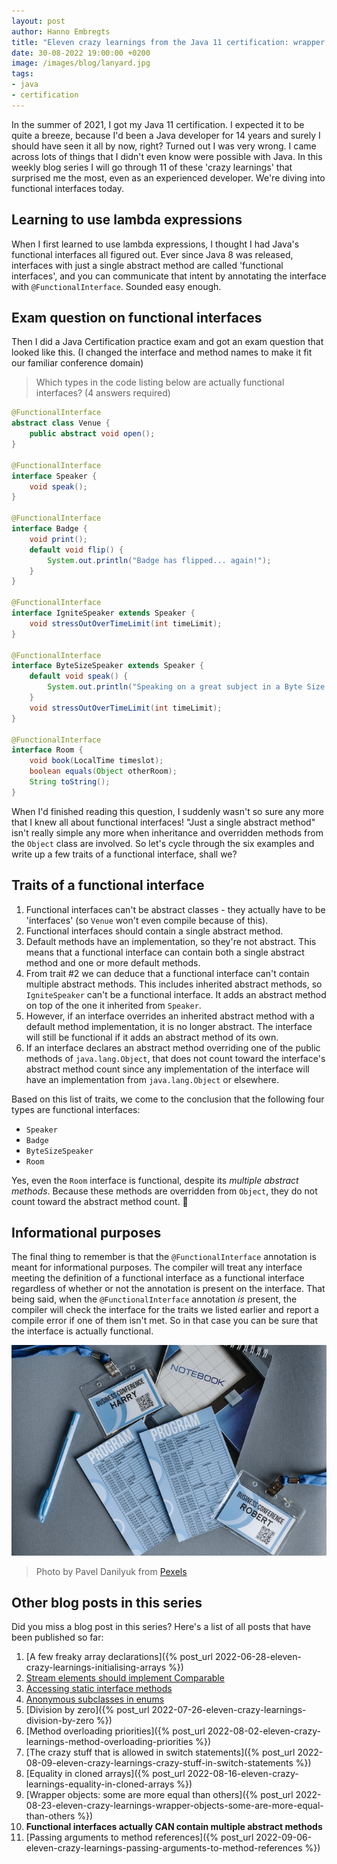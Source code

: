 ```yaml
---
layout: post
author: Hanno Embregts
title: "Eleven crazy learnings from the Java 11 certification: wrapper objects - functional interfaces actually CAN contain multiple abstract methods (10/11)"
date: 30-08-2022 19:00:00 +0200
image: /images/blog/lanyard.jpg
tags: 
- java
- certification
---
```


In the summer of 2021, I got my Java 11 certification. I expected it to be quite a breeze, because I'd been a Java developer for 14 years and surely I should have seen it all by now, right? Turned out I was very wrong. I came across lots of things that I didn't even know were possible with Java. In this weekly blog series I will go through 11 of these 'crazy learnings' that surprised me the most, even as an experienced developer. We're diving into functional interfaces today.

## Learning to use lambda expressions

When I first learned to use lambda expressions, I thought I had Java's functional interfaces all figured out.
Ever since Java 8 was released, interfaces with just a single abstract method are called 'functional interfaces', and you can communicate that intent by annotating the interface with `@FunctionalInterface`.
Sounded easy enough.

## Exam question on functional interfaces

Then I did a Java Certification practice exam and got an exam question that looked like this.
(I changed the interface and method names to make it fit our familiar conference domain)

> Which types in the code listing below are actually functional interfaces? (4 answers required)

```java
@FunctionalInterface
abstract class Venue {
    public abstract void open();
}

@FunctionalInterface
interface Speaker {
    void speak();
}

@FunctionalInterface
interface Badge {
    void print();
    default void flip() {
        System.out.println("Badge has flipped... again!");
    }
}

@FunctionalInterface
interface IgniteSpeaker extends Speaker {
    void stressOutOverTimeLimit(int timeLimit);
}

@FunctionalInterface
interface ByteSizeSpeaker extends Speaker {
    default void speak() {
        System.out.println("Speaking on a great subject in a Byte Size format");
    }
    void stressOutOverTimeLimit(int timeLimit);
}

@FunctionalInterface
interface Room {
    void book(LocalTime timeslot);
    boolean equals(Object otherRoom);
    String toString();
}
```

When I'd finished reading this question, I suddenly wasn't so sure any more that I knew all about functional interfaces! 
"Just a single abstract method" isn't really simple any more when inheritance and overridden methods from the `Object` class are involved.
So let's cycle through the six examples and write up a few traits of a functional interface, shall we?

## Traits of a functional interface

1. Functional interfaces can't be abstract classes - they actually have to be 'interfaces'
(so `Venue` won't even compile because of this).
1. Functional interfaces should contain a single abstract method.
2. Default methods have an implementation, so they're not abstract. This means that a functional interface can contain both a single abstract method and one or more default methods.
3. From trait #2 we can deduce that a functional interface can't contain multiple abstract methods. This includes inherited abstract methods, so `IgniteSpeaker` can't be a functional interface. It adds an abstract method on top of the one it inherited from `Speaker`.
4. However, if an interface overrides an inherited abstract method with a default method implementation, it is no longer abstract. The interface will still be functional if it adds an abstract method of its own.
5. If an interface declares an abstract method overriding one of the public methods of `java.lang.Object`, that does not count toward the interface's abstract method count since any implementation of the interface will have an implementation from `java.lang.Object` or elsewhere.

Based on this list of traits, we come to the conclusion that the following four types are functional interfaces:

* `Speaker`
* `Badge`
* `ByteSizeSpeaker`
* `Room`

Yes, even the `Room` interface is functional, despite its *multiple abstract methods*. Because these methods are overridden from `Object`, they do not count toward the abstract method count. 🤯

## Informational purposes

The final thing to remember is that the `@FunctionalInterface` annotation is meant for informational purposes. The compiler will treat any interface meeting the definition of a functional interface as a functional interface regardless of whether or not the annotation is present on the interface. That being said, when the `@FunctionalInterface` annotation *is* present, the compiler will check the interface for the traits we listed earlier and report a compile error if one of them isn't met. So in that case you can be sure that the interface is actually functional.

![Lanyard](/images/blog/lanyard.jpg)
> Photo by Pavel Danilyuk from <a href="https://www.pexels.com/photo/badges-and-print-outs-on-a-gray-surface-8761744/">Pexels</a>

## Other blog posts in this series

Did you miss a blog post in this series? Here's a list of all posts that have been published so far:

1. [A few freaky array declarations]({% post_url 2022-06-28-eleven-crazy-learnings-initialising-arrays %})
2. [Stream elements should implement Comparable](/2022/07/05/eleven-crazy-learnings-stream-elements-comparable.html)
3. [Accessing static interface methods](/2022/07/12/eleven-crazy-learnings-accessing-static-interface-methods.html)
4. [Anonymous subclasses in enums](/2022/07/19/eleven-crazy-learnings-anonymous-subclass-in-enum.html)
5. [Division by zero]({% post_url 2022-07-26-eleven-crazy-learnings-division-by-zero %})
6. [Method overloading priorities]({% post_url 2022-08-02-eleven-crazy-learnings-method-overloading-priorities %})
7. [The crazy stuff that is allowed in switch statements]({% post_url 2022-08-09-eleven-crazy-learnings-crazy-stuff-in-switch-statements %})
8. [Equality in cloned arrays]({% post_url 2022-08-16-eleven-crazy-learnings-equality-in-cloned-arrays %})
9. [Wrapper objects: some are more equal than others]({% post_url 2022-08-23-eleven-crazy-learnings-wrapper-objects-some-are-more-equal-than-others %})
10. **Functional interfaces actually CAN contain multiple abstract methods**
11. [Passing arguments to method references]({% post_url 2022-09-06-eleven-crazy-learnings-passing-arguments-to-method-references %})

